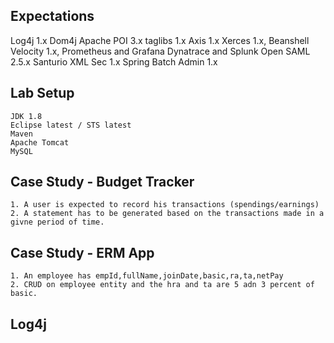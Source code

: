 Expectations
-----------------------------------
Log4j 1.x
Dom4j
Apache POI 3.x
taglibs 1.x
Axis 1.x
Xerces 1.x, Beanshell
Velocity 1.x,
Prometheus and Grafana
Dynatrace and Splunk
Open SAML 2.5.x 
Santurio XML Sec 1.x
Spring Batch Admin 1.x

Lab Setup
--------------------------------------
    JDK 1.8
    Eclipse latest / STS latest
    Maven
    Apache Tomcat
    MySQL

Case Study - Budget Tracker
--------------------------------------

    1. A user is expected to record his transactions (spendings/earnings)
    2. A statement has to be generated based on the transactions made in a givne period of time.

Case Study - ERM App
--------------------------------------

    1. An employee has empId,fullName,joinDate,basic,ra,ta,netPay
    2. CRUD on employee entity and the hra and ta are 5 adn 3 percent of basic.


Log4j
--------------------------------------

